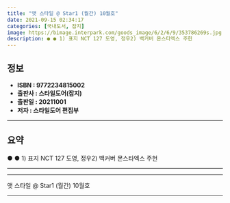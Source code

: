 ```yaml
---
title: "앳 스타일 @ Star1 (월간) 10월호"
date: 2021-09-15 02:34:17
categories: [국내도서, 잡지]
image: https://bimage.interpark.com/goods_image/6/2/6/9/353786269s.jpg
description: ● ● 1) 표지 NCT 127 도영, 정우2) 백커버 몬스타엑스 주헌
---
```


## **정보**

- **ISBN : 9772234815002**
- **출판사 : 스타일도어(잡지)**
- **출판일 : 20211001**
- **저자 : 스타일도어 편집부**

------



## **요약**

●  ●  1) 표지 NCT 127 도영, 정우2) 백커버 몬스타엑스 주헌

------



------


앳 스타일 @ Star1 (월간) 10월호 

------


